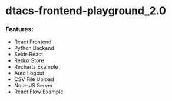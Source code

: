 # dtacs-frontend-playground_2.0

### Features:
* React Frontend
* Python Backend
* Seidr-React
* Redux Store
* Recharts Example
* Auto Logout
* CSV File Upload
* Node.JS Server 
* React Flow Example
